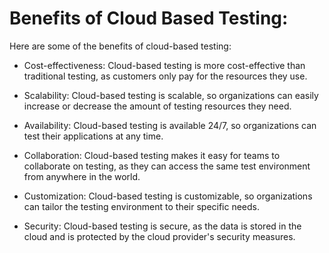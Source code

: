 # Benefits of Cloud Based Testing:

Here are some of the benefits of cloud-based testing:

-   Cost-effectiveness: Cloud-based testing is more cost-effective than traditional testing, as customers only pay for the resources they use.

-   Scalability: Cloud-based testing is scalable, so organizations can easily increase or decrease the amount of testing resources they need.

-   Availability: Cloud-based testing is available 24/7, so organizations can test their applications at any time.

-   Collaboration: Cloud-based testing makes it easy for teams to collaborate on testing, as they can access the same test environment from anywhere in the world.

-   Customization: Cloud-based testing is customizable, so organizations can tailor the testing environment to their specific needs.

-   Security: Cloud-based testing is secure, as the data is stored in the cloud and is protected by the cloud provider's security measures.